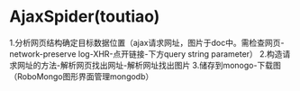 # AjaxSpider(toutiao)

1.分析网页结构确定目标数据位置（ajax请求网址，图片于doc中。需检查网页-network-preserve log-XHR-点开链接-下方query string parameter）
2.构造请求网址的方法-解析网页找出网址-解析网址找出图片
3.储存到monogo-下载图（RoboMongo图形界面管理mongodb）
